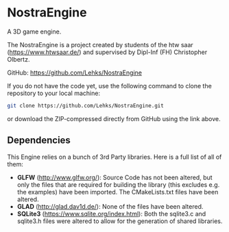 # NostraEngine
A 3D game engine.

The NostraEngine is a project created by students of the htw saar (https://www.htwsaar.de/) and supervised by
Dipl-Inf (FH) Christopher Olbertz.

GitHub: https://github.com/Lehks/NostraEngine

If you do not have the code yet, use the following command to clone the repository to your local
machine:  
```bash
git clone https://github.com/Lehks/NostraEngine.git
```` 
or download the ZIP-compressed directly from GitHub using the link above.

## Dependencies

This Engine relies on a bunch of 3rd Party libraries. Here is a full list of all of them:

- **GLFW** (http://www.glfw.org/): Source Code has not been altered, but only the files that are required for 
  building the library (this excludes e.g. the examples) have been imported. The CMakeLists.txt files have
  been altered.
- **GLAD** (http://glad.dav1d.de/): None of the files have been altered.
- **SQLite3** (https://www.sqlite.org/index.html): Both the sqlite3.c and sqlite3.h files were altered to 
  allow for the generation of shared libraries.
